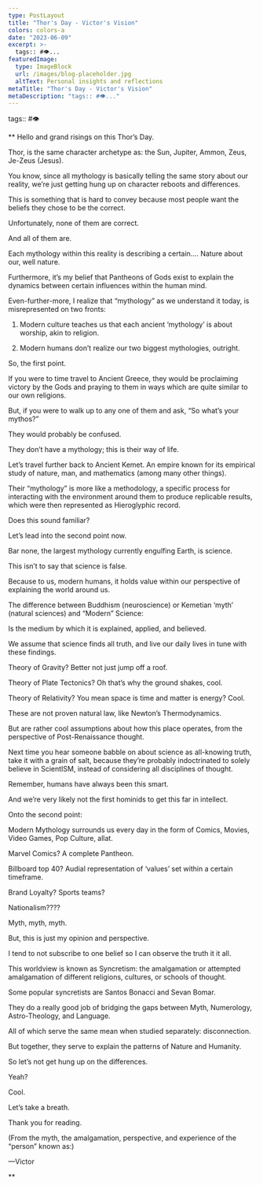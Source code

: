 ```yaml
---
type: PostLayout
title: "Thor's Day - Victor's Vision"
colors: colors-a
date: "2023-06-09"
excerpt: >-
  tags:: #👁...
featuredImage:
  type: ImageBlock
  url: /images/blog-placeholder.jpg
  altText: Personal insights and reflections
metaTitle: "Thor's Day - Victor's Vision"
metaDescription: "tags:: #👁..."
---
```

tags:: #👁

\*\*
Hello and grand risings on this Thor’s Day.

Thor, is the same character archetype as: the Sun, Jupiter, Ammon, Zeus, Je-Zeus (Jesus).

You know, since all mythology is basically telling the same story about our reality, we’re just getting hung up on character reboots and differences.

This is something that is hard to convey because most people want the beliefs they chose to be the correct.

Unfortunately, none of them are correct.

And all of them are.

Each mythology within this reality is describing a certain…. Nature about our, well nature.

Furthermore, it’s my belief that Pantheons of Gods exist to explain the dynamics between certain influences within the human mind.

Even-further-more, I realize that “mythology” as we understand it today, is misrepresented on two fronts:

1.  Modern culture teaches us that each ancient ‘mythology’ is about worship, akin to religion.

2.  Modern humans don’t realize our two biggest mythologies, outright.

So, the first point.

If you were to time travel to Ancient Greece, they would be proclaiming victory by the Gods and praying to them in ways which are quite similar to our own religions.

But, if you were to walk up to any one of them and ask, “So what’s your mythos?”

They would probably be confused.

They don’t have a mythology; this is their way of life.

Let’s travel further back to Ancient Kemet. An empire known for its empirical study of nature, man, and mathematics (among many other things).

Their “mythology” is more like a methodology, a specific process for interacting with the environment around them to produce replicable results, which were then represented as Hieroglyphic record. 

Does this sound familiar?

Let’s lead into the second point now.

Bar none, the largest mythology currently engulfing Earth, is science.

This isn’t to say that science is false.

Because to us, modern humans, it holds value within our perspective of explaining the world around us.

The difference between Buddhism (neuroscience) or Kemetian ‘myth’ (natural sciences) and “Modern” Science:

Is the medium by which it is explained, applied, and believed.

We assume that science finds all truth, and live our daily lives in tune with these findings.

Theory of Gravity? Better not just jump off a roof.

Theory of Plate Tectonics? Oh that’s why the ground shakes, cool.

Theory of Relativity? You mean space is time and matter is energy? Cool.

These are not proven natural law, like Newton’s Thermodynamics.

But are rather cool assumptions about how this place operates, from the perspective of Post-Renaissance thought.

Next time you hear someone babble on about science as all-knowing truth, take it with a grain of salt, because they’re probably indoctrinated to solely believe in ScientISM, instead of considering all disciplines of thought.

Remember, humans have always been this smart.

And we’re very likely not the first hominids to get this far in intellect.

Onto the second point:

Modern Mythology surrounds us every day in the form of Comics, Movies, Video Games, Pop Culture, allat.

Marvel Comics? A complete Pantheon.

Billboard top 40? Audial representation of ‘values’ set within a certain timeframe.

Brand Loyalty? Sports teams?

Nationalism????

Myth, myth, myth.

But, this is just my opinion and perspective.

I tend to not subscribe to one belief so I can observe the truth it it all.

This worldview is known as Syncretism: the amalgamation or attempted amalgamation of different religions, cultures, or schools of thought.

Some popular syncretists are Santos Bonacci and Sevan Bomar.

They do a really good job of bridging the gaps between Myth, Numerology, Astro-Theology, and Language.

All of which serve the same mean when studied separately: disconnection.

But together, they serve to explain the patterns of Nature and Humanity.

So let’s not get hung up on the differences.

Yeah?

Cool.

Let’s take a breath.

Thank you for reading.

(From the myth, the amalgamation, perspective, and experience of the “person” known as:)

—Victor

\*\*
